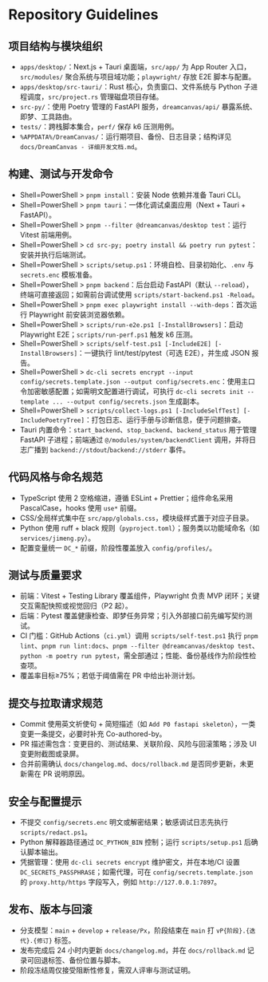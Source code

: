 # Repository Guidelines

## 项目结构与模块组织
- `apps/desktop/`：Next.js + Tauri 桌面端，`src/app/` 为 App Router 入口，`src/modules/` 聚合系统与项目域功能；`playwright/` 存放 E2E 脚本与配置。
- `apps/desktop/src-tauri/`：Rust 核心，负责窗口、文件系统与 Python 子进程调度，`src/project.rs` 管理磁盘项目存储。
- `src-py/`：使用 Poetry 管理的 FastAPI 服务，`dreamcanvas/api/` 暴露系统、即梦、工具路由。
- `tests/`：跨栈脚本集合，`perf/` 保存 k6 压测用例。
- `%APPDATA%/DreamCanvas/`：运行期项目、备份、日志目录；结构详见 `docs/DreamCanvas - 详细开发文档.md`。

## 构建、测试与开发命令
- Shell=PowerShell > `pnpm install`：安装 Node 依赖并准备 Tauri CLI。
- Shell=PowerShell > `pnpm tauri`：一体化调试桌面应用（Next + Tauri + FastAPI）。
- Shell=PowerShell > `pnpm --filter @dreamcanvas/desktop test`：运行 Vitest 前端用例。
- Shell=PowerShell > `cd src-py; poetry install && poetry run pytest`：安装并执行后端测试。
- Shell=PowerShell > `scripts/setup.ps1`：环境自检、目录初始化、`.env` 与 `secrets.enc` 模板准备。
- Shell=PowerShell > `pnpm backend`：后台启动 FastAPI（默认 `--reload`），终端可直接返回；如需前台调试使用 `scripts/start-backend.ps1 -Reload`。
- Shell=PowerShell > `pnpm exec playwright install --with-deps`：首次运行 Playwright 前安装浏览器依赖。
- Shell=PowerShell > `scripts/run-e2e.ps1 [-InstallBrowsers]`：启动 Playwright E2E；`scripts/run-perf.ps1` 触发 k6 压测。
- Shell=PowerShell > `scripts/self-test.ps1 [-IncludeE2E] [-InstallBrowsers]`：一键执行 lint/test/pytest（可选 E2E），并生成 JSON 报告。
- Shell=PowerShell > `dc-cli secrets encrypt --input config/secrets.template.json --output config/secrets.enc`：使用主口令加密敏感配置；如需明文配置进行调试，可执行 `dc-cli secrets init --template ... --output config/secrets.json` 生成副本。
- Shell=PowerShell > `scripts/collect-logs.ps1 [-IncludeSelfTest] [-IncludePoetryTree]`：打包日志、运行手册与诊断信息，便于问题排查。
- Tauri 内置命令：`start_backend`、`stop_backend`、`backend_status` 用于管理 FastAPI 子进程；前端通过 `@/modules/system/backendClient` 调用，并将日志广播到 `backend://stdout`/`backend://stderr` 事件。
## 代码风格与命名规范
- TypeScript 使用 2 空格缩进，遵循 ESLint + Prettier；组件命名采用 PascalCase，hooks 使用 `use*` 前缀。
- CSS/全局样式集中在 `src/app/globals.css`，模块级样式置于对应子目录。
- Python 使用 ruff + black 规则（`pyproject.toml`）；服务类以功能域命名（如 `services/jimeng.py`）。
- 配置变量统一 `DC_*` 前缀，阶段性覆盖放入 `config/profiles/`。

## 测试与质量要求
- 前端：Vitest + Testing Library 覆盖组件，Playwright 负责 MVP 闭环；关键交互需配快照或视觉回归（P2 起）。
- 后端：Pytest 覆盖健康检查、即梦任务异常；引入外部接口前先编写契约测试。
- CI 门槛：GitHub Actions（`ci.yml`）调用 `scripts/self-test.ps1` 执行 `pnpm lint`、`pnpm run lint:docs`、`pnpm --filter @dreamcanvas/desktop test`、`python -m poetry run pytest`，需全部通过；性能、备份基线作为阶段性检查项。
- 覆盖率目标≥75%；若低于阈值需在 PR 中给出补测计划。
## 提交与拉取请求规范
- Commit 使用英文祈使句 + 简短描述（如 `Add P0 fastapi skeleton`），一类变更一条提交，必要时补充 Co-authored-by。
- PR 描述需包含：变更目的、测试结果、关联阶段、风险与回滚策略；涉及 UI 变更附截图或录屏。
- 合并前需确认 `docs/changelog.md`、`docs/rollback.md` 是否同步更新，未更新需在 PR 说明原因。

## 安全与配置提示
- 不提交 `config/secrets.enc` 明文或解密结果；敏感调试日志先执行 `scripts/redact.ps1`。
- Python 解释器路径通过 `DC_PYTHON_BIN` 控制；运行 `scripts/setup.ps1` 后确认脚本输出。
- 凭据管理：使用 `dc-cli secrets encrypt` 维护密文，并在本地/CI 设置 `DC_SECRETS_PASSPHRASE`；如需代理，可在 `config/secrets.template.json` 的 `proxy.http/https` 字段写入，例如 `http://127.0.0.1:7897`。

## 发布、版本与回滚
- 分支模型：`main` + `develop` + `release/Px`，阶段结束在 `main` 打 `vP{阶段}.{迭代}.{修订}` 标签。
- 发布完成后 24 小时内更新 `docs/changelog.md`，并在 `docs/rollback.md` 记录可回退标签、备份位置与脚本。
- 阶段冻结周仅接受阻断性修复，需双人评审与测试证明。

